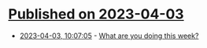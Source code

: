 # [Published on 2023-04-03](index.md)

* [2023-04-03, 10:07:05](https://lobste.rs/s/isntpw/what_are_you_doing_this_week) - [What are you doing this week?](https://lobste.rs/s/isntpw/what_are_you_doing_this_week)
